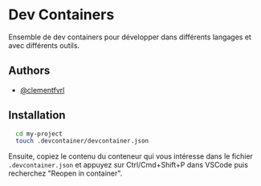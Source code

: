 # Dev Containers

Ensemble de dev containers pour développer dans différents langages et avec différents outils.


## Authors

- [@clementfvrl](https://www.github.com/clementfvrl)


## Installation

```bash
  cd my-project
  touch .devcontainer/devcontainer.json
```

Ensuite, copiez le contenu du conteneur qui vous intéresse dans le fichier `.devcontainer.json` et appuyez sur Ctrl/Cmd+Shift+P dans VSCode puis recherchez "Reopen in container".